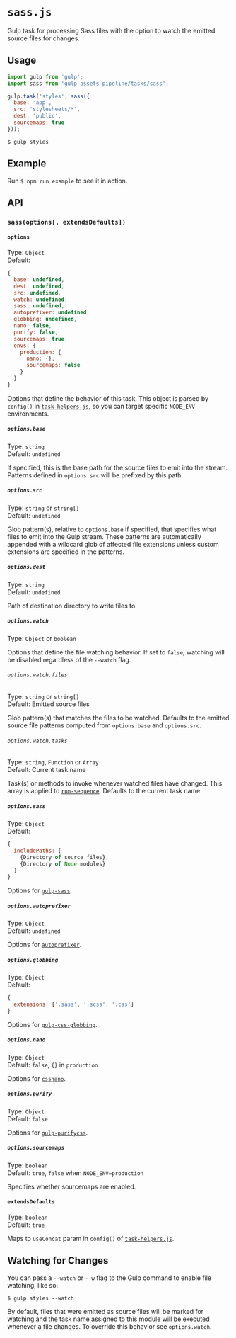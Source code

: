 # `sass.js`

Gulp task for processing Sass files with the option to watch the emitted source files for changes.

## Usage

```js
import gulp from 'gulp';
import sass from 'gulp-assets-pipeline/tasks/sass';

gulp.task('styles', sass({
  base: 'app',
  src: 'stylesheets/*',
  dest: 'public',
  sourcemaps: true
}));
```

```
$ gulp styles
```

## Example

Run `$ npm run example` to see it in action.

## API

### `sass(options[, extendsDefaults])`

#### `options`

Type: `Object`<br>
Default:
```js
{
  base: undefined,
  dest: undefined,
  src: undefined,
  watch: undefined,
  sass: undefined,
  autoprefixer: undefined,
  globbing: undefined,
  nano: false,
  purify: false,
  sourcemaps: true,
  envs: {
    production: {
      nano: {},
      sourcemaps: false
    }
  }
}
```

Options that define the behavior of this task. This object is parsed by `config()` in [`task-helpers.js`](../helpers/tasks-helpers.md), so you can target specific `NODE_ENV` environments.

##### `options.base`

Type: `string`<br>
Default: `undefined`

If specified, this is the base path for the source files to emit into the stream. Patterns defined in `options.src` will be prefixed by this path.

##### `options.src`

Type: `string` or `string[]`<br>
Default: `undefined`

Glob pattern(s), relative to `options.base` if specified, that specifies what files to emit into the Gulp stream. These patterns are automatically appended with a wildcard glob of affected file extensions unless custom extensions are specified in the patterns.

##### `options.dest`

Type: `string`<br>
Default: `undefined`

Path of destination directory to write files to.

##### `options.watch`

Type: `Object` or `boolean`

Options that define the file watching behavior. If set to `false`, watching will be disabled regardless of the `--watch` flag.

###### `options.watch.files`

Type: `string` or `string[]`<br>
Default: Emitted source files

Glob pattern(s) that matches the files to be watched. Defaults to the emitted source file patterns computed from `options.base` and `options.src`.

###### `options.watch.tasks`

Type: `string`, `Function` or `Array`<br>
Default: Current task name

Task(s) or methods to invoke whenever watched files have changed. This array is applied to [`run-sequence`](https://www.npmjs.com/package/run-sequence). Defaults to the current task name.

##### `options.sass`

Type: `Object`<br>
Default:
```js
{
  includePaths: [
    {Directory of source files},
    {Directory of Node modules}
  ]
}
```

Options for [`gulp-sass`](https://www.npmjs.com/package/gulp-sass).

##### `options.autoprefixer`

Type: `Object`<br>
Default: `undefined`

Options for [`autoprefixer`](https://www.npmjs.com/package/autoprefixer).

##### `options.globbing`

Type: `Object`<br>
Default:
```js
{
  extensions: ['.sass', '.scss', '.css']
}
```

Options for [`gulp-css-globbing`](https://www.npmjs.com/package/gulp-css-globbing).

##### `options.nano`

Type: `Object`<br>
Default: `false`, `{}` in `production`

Options for [`cssnano`](https://www.npmjs.com/package/cssnano).

##### `options.purify`

Type: `Object`<br>
Default: `false`

Options for [`gulp-purifycss`](https://www.npmjs.com/package/gulp-purifycss).

##### `options.sourcemaps`

Type: `boolean`<br>
Default: `true`, `false` when `NODE_ENV=production`

Specifies whether sourcemaps are enabled.

#### `extendsDefaults`

Type: `boolean`<br>
Default: `true`

Maps to `useConcat` param in `config()` of [`task-helpers.js`](../helpers/task-helpers.md).

## Watching for Changes

You can pass a `--watch` or `--w` flag to the Gulp command to enable file watching, like so:

```
$ gulp styles --watch
```

By default, files that were emitted as source files will be marked for watching and the task name assigned to this module will be executed whenever a file changes. To override this behavior see `options.watch`.
